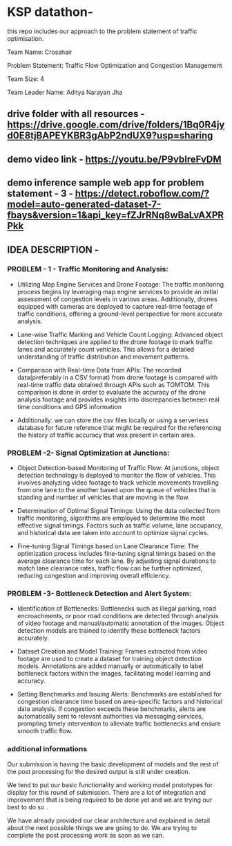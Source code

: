 # KSP datathon-
this repo includes our approach to the problem statement of traffic optimisation. 

Team Name: Crosshair

Problem Statement: Traffic Flow Optimization and Congestion Management

Team Size: 4

Team Leader Name: Aditya Narayan Jha

## drive folder with all resources - https://drive.google.com/drive/folders/1Bq0R4jyd0E8tjBAPEYKBR3gAbP2ndUX9?usp=sharing

## demo video link -  https://youtu.be/P9vbIreFvDM
## demo inference sample web app for problem statement - 3 - https://detect.roboflow.com/?model=auto-generated-dataset-7-fbays&version=1&api_key=fZJrRNq8wBaLvAXPRPkk

## IDEA DESCRIPTION - 

### PROBLEM - 1 -  Traffic Monitoring and Analysis:

   - Utilizing Map Engine Services and Drone Footage: The traffic monitoring process begins by leveraging map engine services to provide an initial assessment of congestion levels in various areas. Additionally, drones equipped with cameras are deployed to capture real-time footage of traffic conditions, offering a ground-level perspective for more accurate analysis.

   - Lane-wise Traffic Marking and Vehicle Count Logging: Advanced object detection techniques are applied to the drone footage to mark traffic lanes and accurately count vehicles. This allows for a detailed understanding of traffic distribution and movement patterns.

   - Comparison with Real-time Data from APIs: The recorded data(preferably in a CSV format) from drone footage is compared with real-time traffic data obtained through APIs such as TOMTOM. This comparison is done in order to evaluate the accuracy of the drone analysis footage and provides insights into discrepancies between real time conditions and GPS information 

 -  Additionally: we can store the csv files locally or using a serverless database for future reference that might be required for the referencing the history of   traffic accuracy that was present in certain area.

### PROBLEM -2- Signal Optimization at Junctions:

 - Object Detection-based Monitoring of Traffic Flow: At junctions, object detection technology is deployed to monitor the flow of vehicles. This involves analyzing video footage to track vehicle movements travelling from one lane to the another based upon the queue of vehicles that is standing and number of vehicles that are moving in the flow.
 
  
  - Determination of Optimal Signal Timings: Using the data collected from traffic monitoring, algorithms are employed to determine the most effective signal timings. Factors such as traffic volume, lane occupancy, and historical data are taken into account to optimize signal cycles.

  - Fine-tuning Signal Timings based on Lane Clearance Time: The optimization process includes fine-tuning signal timings based on the average clearance time for each lane. By adjusting signal durations to match lane clearance rates, traffic flow can be further optimized, reducing congestion and improving overall efficiency.

### PROBLEM -3- Bottleneck Detection and Alert System:

   - Identification of Bottlenecks: Bottlenecks such as illegal parking, road encroachments, or poor road conditions are detected through analysis of video footage and manual/automatic annotation of the images. Object detection models are trained to identify these bottleneck factors accurately.

   - Dataset Creation and Model Training: Frames extracted from video footage are used to create a dataset for training object detection models. Annotations are added manually or automatically to label bottleneck factors within the images, facilitating model learning and accuracy.

   - Setting Benchmarks and Issuing Alerts: Benchmarks are established for congestion clearance time based on area-specific factors and historical data analysis. If congestion exceeds these benchmarks, alerts are automatically sent to relevant authorities via messaging services, prompting timely intervention to alleviate traffic bottlenecks and ensure smooth traffic flow.


### additional informations 

Our submission is having the basic development of models and the rest of the post processing for the desired output is still under creation. 

We tend to put our basic functionality and working model prototypes for display for this round of submission. 
There are a lot of integration and improvement that is being required to be done yet and we are trying our best to do so . 

We have already provided our clear architecture and explained in detail about the next possible things we are going to do. We are trying to complete the post processing work as soon as we can.




